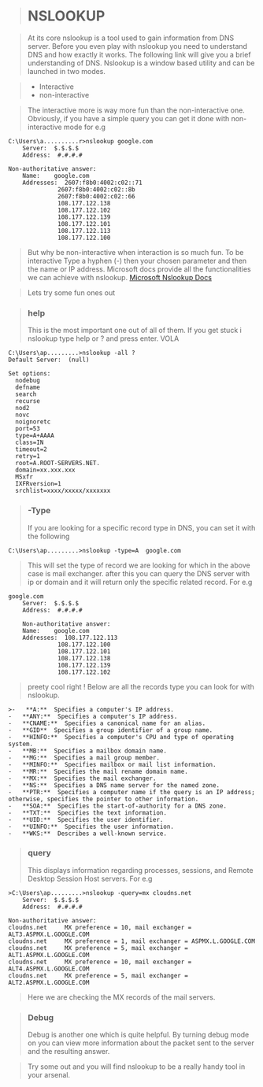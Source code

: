 

># NSLOOKUP

>At its core nslookup is a tool used to gain information from DNS server.
>Before you even play with nslookup you need to understand DNS and how exactly it works. The following link will give you a brief understanding of DNS.
>Nslookup is a window based utility and can be launched in two modes.

> - Interactive 
> - non-interactive

> The interactive more is way more fun than the non-interactive one. Obviously, if you have a simple query you can get it done with non-interactive mode for e.g

    C:\Users\a..........r>nslookup google.com
        Server:  $.$.$.$
        Address:  #.#.#.#
        
    Non-authoritative answer:
        Name:    google.com
        Addresses:  2607:f8b0:4002:c02::71
                  2607:f8b0:4002:c02::8b
                  2607:f8b0:4002:c02::66
                  108.177.122.138
                  108.177.122.102
                  108.177.122.139
                  108.177.122.101
                  108.177.122.113
                  108.177.122.100

> But why be non-interactive when interaction is so much fun.
> To be interactive Type a hyphen (-) then your chosen parameter and then the name or IP address.
>Microsoft docs provide all the functionalities we can achieve with nslookup.
>[Microsoft Nslookup Docs](https://docs.microsoft.com/en-us/windows-server/administration/windows-commands/nslookup)

 >Lets try some fun ones out

>### help
>This is the most important one out of all of them. If you get stuck i nslookup type help or ? and press enter. VOLA

    C:\Users\ap.........>nslookup -all ?
    Default Server:  (null)
    
    Set options:
      nodebug
      defname
      search
      recurse
      nod2
      novc
      noignoretc
      port=53
      type=A+AAAA
      class=IN
      timeout=2
      retry=1
      root=A.ROOT-SERVERS.NET.
      domain=xx.xxx.xxx
      MSxfr
      IXFRversion=1
      srchlist=xxxx/xxxxx/xxxxxxx

>### -Type
>If you are looking for a specific record type in DNS, you can set it with the following

    C:\Users\ap.........>nslookup -type=A  google.com
>This will set the type of record we are looking for which in the above case is mail exchanger.
>after this you can query the DNS server with ip or domain and it will return only the specific related record. For e.g
 
    google.com
        Server:  $.$.$.$
        Address:  #.#.#.#
    
        Non-authoritative answer:
        Name:    google.com
        Addresses:  108.177.122.113
                  108.177.122.100
                  108.177.122.101
                  108.177.122.138
                  108.177.122.139
                  108.177.122.102
>preety cool right !
>Below are all the records type you can look for with nslookup.

    >-   **A:**  Specifies a computer's IP address.
    -   **ANY:**  Specifies a computer's IP address.
    -   **CNAME:**  Specifies a canonical name for an alias.
    -   **GID**  Specifies a group identifier of a group name.
    -   **HINFO:**  Specifies a computer's CPU and type of operating system.
    -   **MB:**  Specifies a mailbox domain name.
    -   **MG:**  Specifies a mail group member.
    -   **MINFO:**  Specifies mailbox or mail list information.
    -   **MR:**  Specifies the mail rename domain name.
    -   **MX:**  Specifies the mail exchanger.
    -   **NS:**  Specifies a DNS name server for the named zone.
    -   **PTR:**  Specifies a computer name if the query is an IP address; otherwise, specifies the pointer to other information.
    -   **SOA:**  Specifies the start-of-authority for a DNS zone.
    -   **TXT:**  Specifies the text information.
    -   **UID:**  Specifies the user identifier.
    -   **UINFO:**  Specifies the user information.
    -   **WKS:**  Describes a well-known service.

>### query
>This displays information regarding processes, sessions, and Remote Desktop Session Host servers. For e.g

    >C:\Users\ap.........>nslookup -query=mx cloudns.net
        Server:  $.$.$.$
        Address:  #.#.#.#
    
    Non-authoritative answer:
    cloudns.net     MX preference = 10, mail exchanger = ALT3.ASPMX.L.GOOGLE.COM
    cloudns.net     MX preference = 1, mail exchanger = ASPMX.L.GOOGLE.COM
    cloudns.net     MX preference = 5, mail exchanger = ALT1.ASPMX.L.GOOGLE.COM
    cloudns.net     MX preference = 10, mail exchanger = ALT4.ASPMX.L.GOOGLE.COM
    cloudns.net     MX preference = 5, mail exchanger = ALT2.ASPMX.L.GOOGLE.COM
>Here we are checking the MX records of the mail servers.

>### Debug
>Debug is another one which is quite helpful. By turning debug mode on you can view more information about the packet sent to the server and the resulting answer.

>Try some out and you will find nslookup to be a really handy tool in your arsenal.
<!--stackedit_data:
eyJoaXN0b3J5IjpbMjYzODYxNTkxLDE1MTQyOTA0OTIsLTE5OT
QxMjAyMDAsLTExMTQ1MDM0NzQsNTM1MDY3OTY5LDcxNTU0NDU3
MCwxMzE4NDUyNzMxLC0xMDcwMzA5Nzc5LC0xMDY0MDMxODUxXX
0=
-->